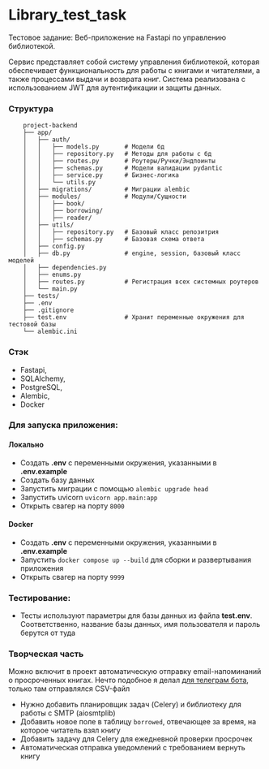 # Library_test_task
Тестовое задание: Веб-приложение на Fastapi по управлению библиотекой. 

Сервис представляет собой систему управления библиотекой, которая обеспечивает функциональность для работы с книгами 
и читателями, а также процессами выдачи и возврата книг. Система реализована с использованием JWT для 
аутентификации и защиты данных.

### Структура
```
    project-backend
    ├── app/
    │   ├── auth/
    │   │   ├── models.py       # Модели бд
    │   │   ├── repository.py   # Методы для работы с бд
    │   │   ├── routes.py       # Роутеры/Ручки/Эндпоинты
    │   │   ├── schemas.py      # Модели валидации pydantic
    │   │   ├── service.py      # Бизнес-логика
    │   │   └── utils.py
    │   ├── migrations/         # Миграции alembic
    │   ├── modules/            # Модули/Сущности
    │   │   ├── book/
    │   │   ├── borrowing/
    │   │   ├── reader/
    │   ├── utils/
    │   │   ├── repository.py   # Базовый класс репозитрия
    │   │   ├── schemas.py      # Базовая схема ответа
    │   ├── config.py
    │   ├── db.py               # engine, session, базовый класс моделей
    │   ├── dependencies.py               
    │   ├── enums.py         
    │   ├── routes.py           # Регистрация всех системных роутеров
    │   └── main.py
    ├── tests/
    ├── .env
    ├── .gitignore
    ├── test.env                # Хранит переменные окружения для тестовой базы
    └── alembic.ini
```
### Стэк
- Fastapi, 
- SQLAlchemy, 
- PostgreSQL, 
- Alembic, 
- Docker

### Для запуска приложения:
#### Локально
- Создать **.env** с переменными окружения, указанными в **.env.example**
- Создать базу данных
- Запустить миграции с помощью `alembic upgrade head`
- Запустить uvicorn `uvicorn app.main:app`
- Открыть свагер на порту `8000`
#### Docker
- Создать **.env** с переменными окружения, указанными в **.env.example**
- Запустить `docker compose up --build` для сборки и развертывания приложения
- Открыть свагер на порту `9999`

### Тестирование:
- Тесты используют параметры для базы данных из файла **test.env**. Соответственно, название базы данных, имя пользователя и пароль берутся от туда

### Творческая часть
Можно включит в проект автоматическую отправку email-напоминаний о просроченных книгах.
Нечто подобное я делал 
[для телеграм бота](https://github.com/Karver91/massage_scheduler_bot/blob/master/database/backup/backup.py), 
только там отправлялся CSV-файл

- Нужно добавить планировщик задач (Celery) и библиотеку для работы с SMTP (aiosmtplib)
- Добавить новое поле в таблицу `borrowed`, отвечающее за время, на которое читатель взял книгу
- Добавить задачу для Celery для ежедневной проверки просрочек
- Автоматическая отправка уведомлений с требованием вернуть книгу
